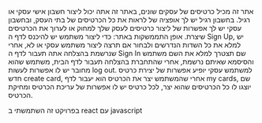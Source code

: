 אתר זה מכיל כרטיסים של עסקים שונים, באתר זה אתה יכול ליצור חשבון אישי עסקי או רגיל.
בחשבון רגיל יש לך אופציה של לראות את כל הכרטיסים של בתי העסק,
ובחשבון עסקי יש לך אפשרות של ליצור כרטיסים לעסק שלך למחוק או לערוך את הכרטיסים שיצרת.
אופן התממשקות באתר:
כדי ליצור משתמש יש להיכנס לדף ה Sign Up, יש למלא את כל השדות הנדרשים ולבחור אם תרצה ליצור משתמש עסקי או לא,
אחרי שנרשמת בהצלחה אתה תעבור לדף ה Sign In שם תצטרך למלא את השם משתמש והסיסמא שאיתם נרשמת,
אחרי שהתחברת בהצלחה תעבור לדף הבית, משתמש שהוא מחובר יש לו אפשרות לעשות log out.
למשתמש עסקי יופיע אפשרות של יצירת כרטיס חדש create card,
אחרי שהמשתמש יצר את הכרטיס הוא יעבור לדף my cards, שם יוצגו לו כל הכרטיסים שהוא יצר, לכל כרטיס יש לו אפשרות של עריכת הכרטיס ומחיקת הכרטיס.

בפרויקט זה השתמשתי ב react עם javascript 

